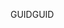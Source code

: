  <span data-ttu-id="730c1-101">GUID</span><span class="sxs-lookup"><span data-stu-id="730c1-101">GUID</span></span> 
